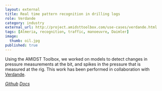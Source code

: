 ```yaml
---
layout: external
title: Real time pattern recognition in drilling logs
role: Verdande
category: industry
external_url: http://project.amidsttoolbox.com/use-cases/verdande.html
tags: [Almeria, recognition, traffic, manoeuvre, Daimler]
image:
  thumb: oil.jpg
published: true
---
```


Using the AMIDST Toolbox, we worked on models to detect changes in pressure measurements at
the bit, and spikes in the pressure that is measured at the rig. This work has been
performed in collaboration with [Verdande](https://es.linkedin.com/company/verdande-technology).

<a href="https://github.com/amidst/toolbox"><i class="fa fa-github" aria-hidden="true" > Github</i></a> <a href="http://project.amidsttoolbox.com/use-cases/verdande.html"><i class="fa fa-code" aria-hidden="true" > Docs</i></a>
